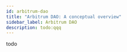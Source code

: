 ```yaml
---
id: arbitrum-dao
title: "Arbitrum DAO: A conceptual overview"
sidebar_label: Arbitrum DAO
description: todo:qqq
---
```


todo